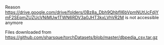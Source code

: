 Reason https://drive.google.com/drive/folders/0Bz8a_Dbh9Qhbfll6bVpmNUtUcFdjYmF2SEpmZUZUcVNiMUw1TWN6RDV3a0JHT3kxLVhVR2M is not accessible anymore

Files downloaded from https://github.com/sharsque/torchDatasets/blob/master/dbpedia_csv.tar.gz